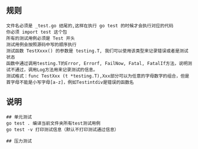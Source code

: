 规则
----

    文件名必须是 _test.go 结尾的,这样在执行 go test 的时候才会执行对应的代码
    你必须 import test 这个包
    所有的测试用例必须是 Test 开头
    测试用例会按照源码中写的顺序执行
    测试函数 TestXxxx() 的参数是 testing.T, 我们可以使用该类型来记录错误或者是测试状态
    函数中通过调用testing.T的Error, Errorf, FailNow, Fatal, FatalIf方法，说明测试不通过，调用Log方法用来记录测试的信息。
    测试格式：func TestXxx (t *testing.T),Xxx部分可以为任意的字母数字的组合，但是首字母不能是小写字母[a-z]，例如Testintdiv是错误的函数名


说明
----

    ## 单元测试
    go test . 编译当前文件夹所有test测试用例
    go test -v 打印测试信息（默认不打印测试通过信息）

    ## 压力测试


